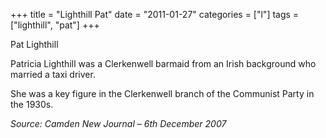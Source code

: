 +++
title = "Lighthill Pat"
date = "2011-01-27"
categories = ["l"]
tags = ["lighthill", "pat"]
+++

Pat Lighthill

Patricia Lighthill was a Clerkenwell barmaid from an Irish background who married a taxi driver.

She was a key figure in the Clerkenwell branch of the Communist Party in the 1930s.

_Source: Camden New Journal – 6th December 2007_
